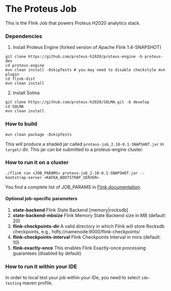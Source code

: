 # The Proteus Job

This is the Flink Job that powers Proteus H2020 analytics stack.

### Dependencies
1. Install Proteus Engine (forked version of Apache Flink 1.4-SNAPSHOT)
```shell
git clone https://github.com/proteus-h2020/proteus-engine -b proteus-dev
cd proteus-engine
mvn clean install -DskipTests # you may need to disable checkstyle mvn plugin
cd flink-dist
mvn clean install
```
2. Install Solma

```shell
git clone https://github.com/proteus-h2020/SOLMA.git -b develop
cd SOLMA
mvn clean install
```

### How to build

```shell
mvn clean package -DskipTests
```

This will produce a shaded jar called ```proteus-job_2.10-0.1-SNAPSHOT.jar``` in ```target/``` dir. This jar can be submitted to a proteus-engine cluster.

### How to run it on a cluster

```
./flink run <JOB_PARAMS> proteus-job_2.10-0.1-SNAPSHOT.jar --bootstrap-server <KAFKA_BOOTSTRAP_SERVER>
```

You find a complete list of JOB_PARAMS in [Flink documentation](https://ci.apache.org/projects/flink/flink-docs-release-1.3/setup/cli.html).

#### Optional job-specific parameters

1. **state-backend** Flink State Backend [memory|rocksdb]
2. **state-backend-mbsize** Flink Memory State Backend size in MB (default: 20)
3. **flink-checkpoints-dir** A valid directory in which Flink will store Rocksdb checkpoints, e.g., hdfs://namenode:9000/flink-checkpoints/
4. **flink-checkpoints-interval** Flink Checkpoints Interval in mins (default: 10)
5. **flink-exactly-once** This enables Flink Exactly-once processing guarantees (disabled by default)

### How to run it within your IDE

In order to local test your job within your IDe, you need to select ```ide-testing``` maven profile.
